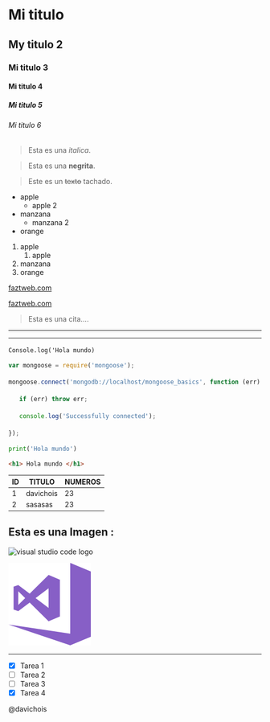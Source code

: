 # Mi titulo
## My titulo 2
### Mi titulo 3
#### Mi titulo 4
##### Mi titulo 5
###### Mi titulo 6

<!-- Este un texto en ITALICA -->
>Esta es una *italica*.
<!-- Este un texto en STRONG -->
>Esta es una **negrita**.
<!-- Este un texto en TACHADO -->
>Este es un ~~texto~~ tachado.

<!-- UL  -->
* apple
    * apple 2
* manzana
    * manzana 2
* orange

<!-- OL -->

1. apple
    1. apple
2. manzana
3. orange


[ faztweb.com ](https://www.faztweb.com)

[ faztweb.com ](https://www.faztweb.com "Blog de fazt web")

>Esta es una cita....
---
______

`Console.log('Hola mundo)`

``` javascript
var mongoose = require('mongoose');
 
mongoose.connect('mongodb://localhost/mongoose_basics', function (err) {
 
   if (err) throw err;
 
   console.log('Successfully connected');
 
});
```

```python
print('Hola mundo')
```

```html
<h1> Hola mundo </h1>
```

| ID | TITULO   | NUMEROS |
|----|----------|---------|
|1   | davichois| 23      |
|2   | sasasas  | 23      |

## Esta es una Imagen : 

![visual studio code logo](https://upload.wikimedia.org/wikipedia/commons/thumb/c/cd/Visual_Studio_2017_Logo.svg/164px-Visual_Studio_2017_Logo.svg.png)

![visual studio code](vsc "vsc logo")


----
<!-- Github MARKDOWN  -->

* [x] Tarea 1
* [ ] Tarea 2
* [ ] Tarea 3
* [x] Tarea 4

@davichois























 
